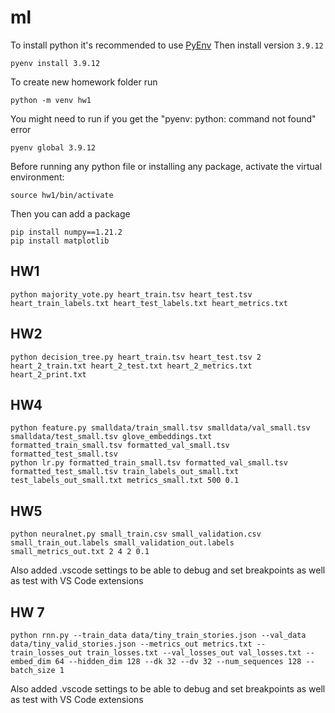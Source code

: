 # ml

To install python it's recommended to use [PyEnv](https://github.com/pyenv/pyenv)
Then install version `3.9.12`
```
pyenv install 3.9.12
```

To create new homework folder run
```
python -m venv hw1
```

You might need to run if you get the "pyenv: python: command not found" error
```
pyenv global 3.9.12
```

Before running any python file or installing any package, activate the virtual environment:
```
source hw1/bin/activate
```

Then you can add a package
```
pip install numpy==1.21.2
pip install matplotlib
```

## HW1

```
python majority_vote.py heart_train.tsv heart_test.tsv heart_train_labels.txt heart_test_labels.txt heart_metrics.txt
```

## HW2

```
python decision_tree.py heart_train.tsv heart_test.tsv 2 heart_2_train.txt heart_2_test.txt heart_2_metrics.txt heart_2_print.txt
```

## HW4

```
python feature.py smalldata/train_small.tsv smalldata/val_small.tsv smalldata/test_small.tsv glove_embeddings.txt formatted_train_small.tsv formatted_val_small.tsv formatted_test_small.tsv
python lr.py formatted_train_small.tsv formatted_val_small.tsv formatted_test_small.tsv train_labels_out_small.txt test_labels_out_small.txt metrics_small.txt 500 0.1
```

## HW5

```
python neuralnet.py small_train.csv small_validation.csv  small_train_out.labels small_validation_out.labels  small_metrics_out.txt 2 4 2 0.1
```

Also added .vscode settings to be able to debug and set breakpoints as well as test with VS Code extensions

## HW 7

```
python rnn.py --train_data data/tiny_train_stories.json --val_data data/tiny_valid_stories.json --metrics_out metrics.txt --train_losses_out train_losses.txt --val_losses_out val_losses.txt --embed_dim 64 --hidden_dim 128 --dk 32 --dv 32 --num_sequences 128 --batch_size 1
```

Also added .vscode settings to be able to debug and set breakpoints as well as test with VS Code extensions

